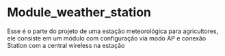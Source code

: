# Module_weather_station
Esse é o parte do projeto de uma estação meteorológica para agricultores, ele consiste em um módulo com configuração via modo AP e conexão Station com a central  wireless na estação
